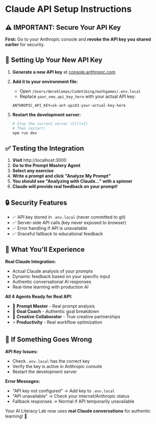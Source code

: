 # Claude API Setup Instructions

## ⚠️ IMPORTANT: Secure Your API Key

**First:** Go to your Anthropic console and **revoke the API key you shared earlier** for security.

## 🔑 Setting Up Your New API Key

1. **Generate a new API key** at [console.anthropic.com](https://console.anthropic.com)

2. **Add it to your environment file:**
   - Open `/Users/dereklomas/CodeVibing/mathgames/.env.local`
   - Replace `your_new_api_key_here` with your actual API key:
   ```
   ANTHROPIC_API_KEY=sk-ant-api03-your-actual-key-here
   ```

3. **Restart the development server:**
   ```bash
   # Stop the current server (Ctrl+C)
   # Then restart:
   npm run dev
   ```

## ✅ Testing the Integration

1. **Visit** http://localhost:3000
2. **Go to the Prompt Mastery Agent**
3. **Select any exercise**
4. **Write a prompt and click "Analyze My Prompt"**
5. **You should see "Analyzing with Claude..." with a spinner**
6. **Claude will provide real feedback on your prompt!**

## 🔒 Security Features

- ✅ API key stored in `.env.local` (never committed to git)
- ✅ Server-side API calls (key never exposed to browser)
- ✅ Error handling if API is unavailable
- ✅ Graceful fallback to educational feedback

## 🎯 What You'll Experience

**Real Claude Integration:**
- Actual Claude analysis of your prompts
- Dynamic feedback based on your specific input
- Authentic conversational AI responses
- Real-time learning with production AI

**All 4 Agents Ready for Real API:**
- 💬 **Prompt Master** - Real prompt analysis
- 🎯 **Goal Coach** - Authentic goal breakdown
- 🎨 **Creative Collaborator** - True creative partnerships
- ⚡ **Productivity** - Real workflow optimization

## 🚨 If Something Goes Wrong

**API Key Issues:**
- Check `.env.local` has the correct key
- Verify the key is active in Anthropic console
- Restart the development server

**Error Messages:**
- "API key not configured" → Add key to `.env.local`
- "API unavailable" → Check your internet/Anthropic status
- Fallback responses → Normal if API temporarily unavailable

Your AI Literacy Lab now uses **real Claude conversations** for authentic learning! 🚀